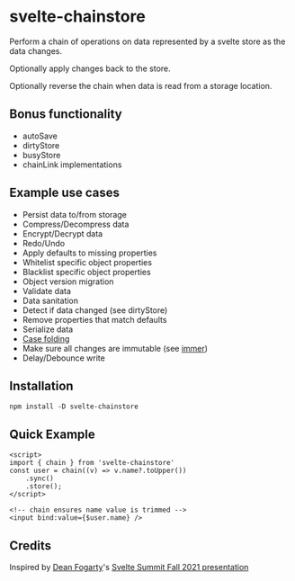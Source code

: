 # svelte-chainstore

Perform a chain of operations on data represented by a svelte store as the data changes.

Optionally apply changes back to the store.

Optionally reverse the chain when data is read from a storage location.

## Bonus functionality
* autoSave
* dirtyStore
* busyStore
* chainLink implementations
## Example use cases
* Persist data to/from storage
* Compress/Decompress data
* Encrypt/Decrypt data
* Redo/Undo
* Apply defaults to missing properties
* Whitelist specific object properties
* Blacklist specific object properties
* Object version migration
* Validate data
* Data sanitation
* Detect if data changed (see dirtyStore)
* Remove properties that match defaults
* Serialize data
* [Case folding](https://stackoverflow.com/questions/48096063/cloud-firestore-case-insensitive-sorting-using-query)
* Make sure all changes are immutable (see [immer](https://immerjs.github.io/immer/))
* Delay/Debounce write


## Installation
    npm install -D svelte-chainstore

## Quick Example
    <script>
    import { chain } from 'svelte-chainstore'
    const user = chain((v) => v.name?.toUpper())
        .sync()
        .store();
    </script>

    <!-- chain ensures name value is trimmed -->
    <input bind:value={$user.name} />

## Credits
Inspired by [Dean Fogarty](https://df.id.au/)'s [Svelte Summit Fall 2021 presentation](https://www.youtube.com/watch?v=1Df-9EKvZr0&t=6186s)
